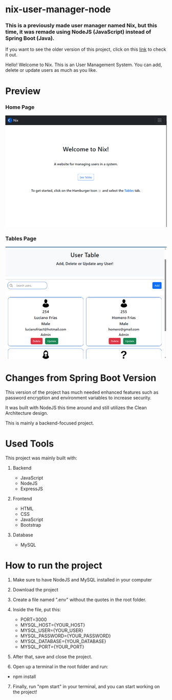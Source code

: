 # nix-user-manager-node

### This is a previously made user manager named Nix, but this time, it was remade using NodeJS (JavaScript) instead of Spring Boot (Java).

If you want to see the older version of this project, click on this [link](https://github.com/LucianoFrias/nix-user-manager) to check it out.


Hello! Welcome to Nix. This is an User Management System. You can add, delete or update users as much as you like.

# Preview

### Home Page

![Screenshot](public/img/preview-1.png)

### Tables Page

![Screenshot](public/img/preview-2.png)


# Changes from Spring Boot Version

This version of the project has much needed enhanced features such as password encryption and environment variables to increase security.

It was built with NodeJS this time around and still utilizes the Clean Architecture design.

This is mainly a backend-focused project.

# Used Tools

This project was mainly built with:
1. Backend
    - JavaScript
    - NodeJS
    - ExpressJS

2. Frontend
    - HTML
    - CSS
    - JavaScript
    - Bootstrap

3. Database
    - MySQL

# How to run the project
1. Make sure to have NodeJS and MySQL installed in your computer

2. Download the project

3. Create a file named ".env" without the quotes in the root folder.

4. Inside the file, put this:
    - PORT=3000
    - MYSQL_HOST={YOUR_HOST}
    - MYSQL_USER={YOUR_USER}
    - MYSQL_PASSWORD={YOUR_PASSWORD}
    - MYSQL_DATABASE={YOUR_DATABASE}
    - MYSQL_PORT={YOUR_PORT}
    
5. After that, save and close the project.

6. Open up a terminal in the root folder and run:
- npm install 

7. Finally, run "npm start" in your terminal, and you can start working on the project!



